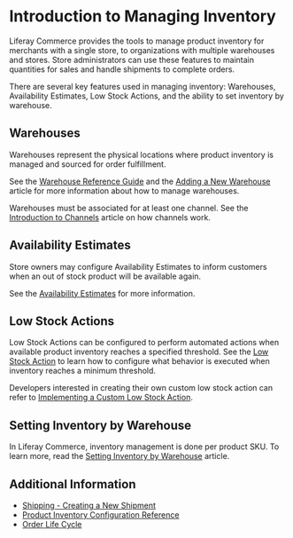 # Introduction to Managing Inventory

Liferay Commerce provides the tools to manage product inventory for merchants with a single store, to organizations with multiple warehouses and stores. Store administrators can use these features to maintain quantities for sales and handle shipments to complete orders.

There are several key features used in managing inventory: Warehouses, Availability Estimates, Low Stock Actions, and the ability to set inventory by warehouse.

## Warehouses

Warehouses represent the physical locations where product inventory is managed and sourced for order fulfillment.

See the [Warehouse Reference Guide](./warehouse-reference-guide.md) and the [Adding a New Warehouse](../catalog/adding-a-new-warehouse.md) article for more information about how to manage warehouses.

Warehouses must be associated for at least one channel. See the [Introduction to Channels](../catalog/introduction-to-channels.md) article on how channels work.

## Availability Estimates

Store owners may configure Availability Estimates to inform customers when an out of stock product will be available again.

See the [Availability Estimates](../catalog/availability-estimates.md) for more information.

## Low Stock Actions

Low Stock Actions can be configured to perform automated actions when available product inventory reaches a specified threshold. See the [Low Stock Action](./low-stock-action.md) to learn how to configure what behavior is executed when inventory reaches a minimum threshold.

Developers interested in creating their own custom low stock action can refer to [Implementing a Custom Low Stock Action](../../developer-guide/tutorial/implementing-a-custom-low-stock-action.md).

## Setting Inventory by Warehouse

In Liferay Commerce, inventory management is done per product SKU. To learn more, read the [Setting Inventory by Warehouse](./setting-inventory-by-warehouse.md) article.

## Additional Information

* [Shipping - Creating a New Shipment](../sales/creating-a-shipment.md)
* [Product Inventory Configuration Reference](./product-inventory-configuration-reference.md)
* [Order Life Cycle](../sales/order-life-cycle.md)
